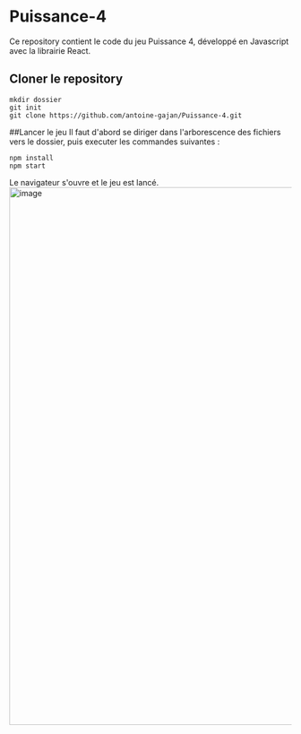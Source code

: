 # Puissance-4

Ce repository contient le code du jeu Puissance 4, développé en Javascript avec la librairie React.

## Cloner le repository
```
mkdir dossier
git init
git clone https://github.com/antoine-gajan/Puissance-4.git
```

##Lancer le jeu
Il faut d'abord se diriger dans l'arborescence des fichiers vers le dossier, puis executer les commandes suivantes : 
```
npm install
npm start
```

Le navigateur s'ouvre et le jeu est lancé.
<img width="960" alt="image" src="https://user-images.githubusercontent.com/86797909/185346555-53ccf46d-14ba-495e-81e9-17f60596ccdb.png">


